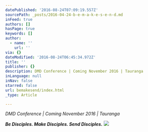 ```yaml
---
datePublished: '2016-08-24T07:09:19.557Z'
sourcePath: _posts/2016-04-24-b-e-m-a-k-e-s-e-n-d.md
inFeed: true
authors: []
hasPage: true
keywords: []
author:
  - name: ''
    url: ''
via: {}
dateModified: '2016-08-24T06:45:34.972Z'
title: ''
publisher: {}
description: DMD Conference | Coming November 2016 | Tauranga
inLanguage: null
inNav: false
starred: false
url: bemakesend/index.html
_type: Article

---
```

_DMD Conference | Coming November 2016 | Tauranga_

_**Be Disciples. Make Disciples. Send Disciples.**_
![](https://the-grid-user-content.s3-us-west-2.amazonaws.com/c4da8261-804c-42a0-82b3-04e6ac70a1d8.jpg)